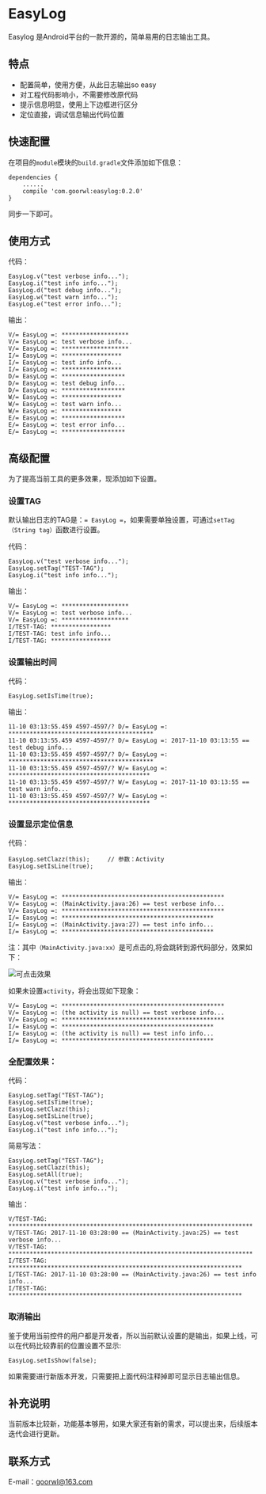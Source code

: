 # EasyLog

Easylog 是Android平台的一款开源的，简单易用的日志输出工具。

## 特点
* 配置简单，使用方便，从此日志输出so easy
* 对工程代码影响小，不需要修改原代码
* 提示信息明显，使用上下边框进行区分
* 定位直接，调试信息输出代码位置

## 快速配置

在项目的`module`模块的`build.gradle`文件添加如下信息：

	dependencies {
		......
    	compile 'com.goorwl:easylog:0.2.0'
	}

同步一下即可。

## 使用方式
代码：

    EasyLog.v("test verbose info...");
    EasyLog.i("test info info...");
    EasyLog.d("test debug info...");
    EasyLog.w("test warn info...");
    EasyLog.e("test error info...");

输出：

	V/= EasyLog =: *******************
	V/= EasyLog =: test verbose info...
	V/= EasyLog =: *******************
	I/= EasyLog =: *****************
	I/= EasyLog =: test info info...
	I/= EasyLog =: *****************
	D/= EasyLog =: ******************
	D/= EasyLog =: test debug info...
	D/= EasyLog =: ******************
	W/= EasyLog =: *****************
	W/= EasyLog =: test warn info...
	W/= EasyLog =: *****************
	E/= EasyLog =: ******************
	E/= EasyLog =: test error info...
	E/= EasyLog =: ******************

## 高级配置
为了提高当前工具的更多效果，现添加如下设置。

### 设置TAG
默认输出日志的TAG是：`= EasyLog =`，如果需要单独设置，可通过`setTag（String tag）`函数进行设置。

代码：

    EasyLog.v("test verbose info...");
    EasyLog.setTag("TEST-TAG");
    EasyLog.i("test info info...");

输出：

    V/= EasyLog =: *******************
    V/= EasyLog =: test verbose info...
    V/= EasyLog =: *******************
    I/TEST-TAG: *****************
    I/TEST-TAG: test info info...
    I/TEST-TAG: *****************


### 设置输出时间
代码：

    EasyLog.setIsTime(true);

输出：

	11-10 03:13:55.459 4597-4597/? D/= EasyLog =: *****************************************
	11-10 03:13:55.459 4597-4597/? D/= EasyLog =: 2017-11-10 03:13:55 == test debug info...
	11-10 03:13:55.459 4597-4597/? D/= EasyLog =: *****************************************
	11-10 03:13:55.459 4597-4597/? W/= EasyLog =: ****************************************
	11-10 03:13:55.459 4597-4597/? W/= EasyLog =: 2017-11-10 03:13:55 == test warn info...
	11-10 03:13:55.459 4597-4597/? W/= EasyLog =: ****************************************

### 设置显示定位信息

代码：

    EasyLog.setClazz(this);		// 参数：Activity
    EasyLog.setIsLine(true);

输出：

	V/= EasyLog =: **********************************************
	V/= EasyLog =: (MainActivity.java:26) == test verbose info...
	V/= EasyLog =: **********************************************
	I/= EasyLog =: *******************************************
	I/= EasyLog =: (MainActivity.java:27) == test info info...
	I/= EasyLog =: *******************************************

注：其中`（MainActivity.java:xx）`是可点击的,将会跳转到源代码部分，效果如下：

![可点击效果](https://i.imgur.com/L2xxh4c.png)

如果未设置`activity`，将会出现如下现象：

	V/= EasyLog =: **********************************************
	V/= EasyLog =: (the activity is null) == test verbose info...
	V/= EasyLog =: **********************************************
	I/= EasyLog =: *******************************************
	I/= EasyLog =: (the activity is null) == test info info...
	I/= EasyLog =: *******************************************

### 全配置效果：

代码：

    EasyLog.setTag("TEST-TAG");
    EasyLog.setIsTime(true);
    EasyLog.setClazz(this);
    EasyLog.setIsLine(true);
    EasyLog.v("test verbose info...");
    EasyLog.i("test info info...");

简易写法：

	EasyLog.setTag("TEST-TAG");
    EasyLog.setClazz(this);
    EasyLog.setAll(true);
    EasyLog.v("test verbose info...");
    EasyLog.i("test info info...");

输出：

	V/TEST-TAG: *********************************************************************
	V/TEST-TAG: 2017-11-10 03:28:00 == (MainActivity.java:25) == test verbose info...
	V/TEST-TAG: *********************************************************************
	I/TEST-TAG: ******************************************************************
	I/TEST-TAG: 2017-11-10 03:28:00 == (MainActivity.java:26) == test info info...
	I/TEST-TAG: ******************************************************************

### 取消输出

鉴于使用当前控件的用户都是开发者，所以当前默认设置的是输出，如果上线，可以在代码比较靠前的位置设置不显示:

	EasyLog.setIsShow(false);

如果需要进行新版本开发，只需要把上面代码注释掉即可显示日志输出信息。

## 补充说明

当前版本比较新，功能基本够用，如果大家还有新的需求，可以提出来，后续版本迭代会进行更新。

## 联系方式

E-mail：goorwl@163.com
